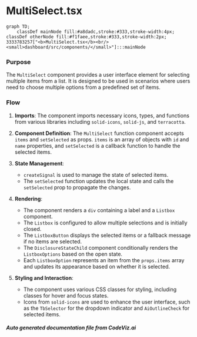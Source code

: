 # MultiSelect.tsx

```mermaid
graph TD;
    classDef mainNode fill:#a8dadc,stroke:#333,stroke-width:4px;
classDef otherNode fill:#f1faee,stroke:#333,stroke-width:2px;
3333783257["<b>MultiSelect.tsx</b><br/><small>dashboard/src/components/</small>"]:::mainNode

```
### Purpose
The `MultiSelect` component provides a user interface element for selecting multiple items from a list. It is designed to be used in scenarios where users need to choose multiple options from a predefined set of items.

### Flow
1. **Imports**: The component imports necessary icons, types, and functions from various libraries including `solid-icons`, `solid-js`, and `terracotta`.

2. **Component Definition**: The `MultiSelect` function component accepts `items` and `setSelected` as props. `items` is an array of objects with `id` and `name` properties, and `setSelected` is a callback function to handle the selected items.

3. **State Management**: 
   - `createSignal` is used to manage the state of selected items.
   - The `setSelected` function updates the local state and calls the `setSelected` prop to propagate the changes.

4. **Rendering**:
   - The component renders a `div` containing a label and a `Listbox` component.
   - The `Listbox` is configured to allow multiple selections and is initially closed.
   - The `ListboxButton` displays the selected items or a fallback message if no items are selected.
   - The `DisclosureStateChild` component conditionally renders the `ListboxOptions` based on the open state.
   - Each `ListboxOption` represents an item from the `props.items` array and updates its appearance based on whether it is selected.

5. **Styling and Interaction**:
   - The component uses various CSS classes for styling, including classes for hover and focus states.
   - Icons from `solid-icons` are used to enhance the user interface, such as the `TbSelector` for the dropdown indicator and `AiOutlineCheck` for selected items.


##### Auto generated documentation file from CodeViz.ai
